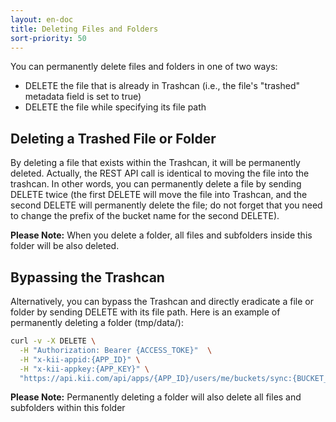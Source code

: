 ```yaml
---
layout: en-doc
title: Deleting Files and Folders
sort-priority: 50
---
```

You can permanently delete files and folders in one of two ways:

* DELETE the file that is already in Trashcan (i.e., the file's "trashed" metadata field is set to true)
* DELETE the file while specifying its file path

## Deleting a Trashed File or Folder

By deleting a file that exists within the Trashcan, it will be permanently deleted.  Actually, the REST API call is identical to moving the file into the trashcan. In other words, you can permanently delete a file by sending DELETE twice (the first DELETE will move the file into Trashcan, and the second DELETE will permanently delete the file; do not forget that you need to change the prefix of the bucket name for the second DELETE).

**Please Note:** When you delete a folder, all files and subfolders inside this folder will be also deleted.

## Bypassing the Trashcan

Alternatively, you can bypass the Trashcan and directly eradicate a file or folder by sending DELETE with its file path.  Here is an example of permanently deleting a folder (tmp/data/):

```sh
curl -v -X DELETE \
  -H "Authorization: Bearer {ACCESS_TOKE}"  \
  -H "x-kii-appid:{APP_ID}" \
  -H "x-kii-appkey:{APP_KEY}" \
  "https://api.kii.com/api/apps/{APP_ID}/users/me/buckets/sync:{BUCKET_NAME}/objects/path.tmp-data-"
```

**Please Note:** Permanently deleting a folder will also delete all files and subfolders within this folder
